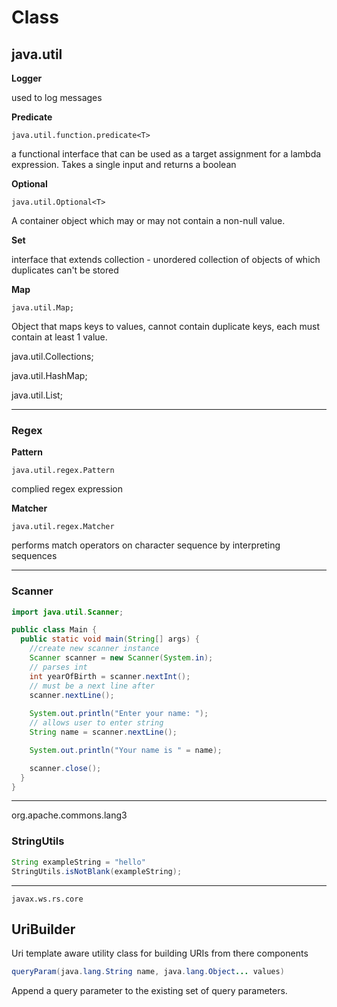 # Class

## java.util

**Logger**

used to log messages 

**Predicate**

`java.util.function.predicate<T>`

a functional interface that can be used as a target assignment for a lambda expression. Takes a single input and returns a boolean

**Optional**

`java.util.Optional<T>`

A container object which may or may not contain a non-null value.

**Set**

interface that extends collection - unordered collection of objects of which duplicates can't be stored

**Map**

`java.util.Map;`

Object that maps keys to values, cannot contain duplicate keys, each must contain at least 1 value. 

java.util.Collections;

java.util.HashMap;

java.util.List;



---

### Regex

**Pattern**

`java.util.regex.Pattern`

complied regex expression

**Matcher**

`java.util.regex.Matcher`

performs match operators on character sequence by interpreting sequences

---

### Scanner 

```java
import java.util.Scanner;

public class Main {
  public static void main(String[] args) {
    //create new scanner instance
    Scanner scanner = new Scanner(System.in); 
    // parses int
    int yearOfBirth = scanner.nextInt();
    // must be a next line after
    scanner.nextLine();
    
    System.out.println("Enter your name: ");
    // allows user to enter string
    String name = scanner.nextLine();

    System.out.println("Your name is " = name);

    scanner.close();
  }
}
```


---
org.apache.commons.lang3

### StringUtils

```java
String exampleString = "hello"
StringUtils.isNotBlank(exampleString); 
```
---

`javax.ws.rs.core`

## UriBuilder 

Uri template aware utility class for building URIs from there components

```java
queryParam(java.lang.String name, java.lang.Object... values)
```
Append a query parameter to the existing set of query parameters.
